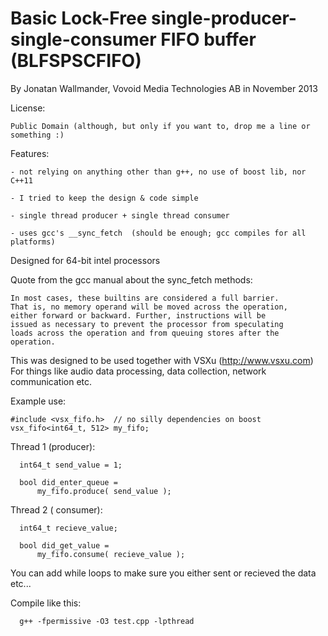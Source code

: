 Basic Lock-Free single-producer-single-consumer FIFO buffer (BLFSPSCFIFO)
=====================
By Jonatan Wallmander, Vovoid Media Technologies AB in November 2013


  License:

    Public Domain (although, but only if you want to, drop me a line or something :)

  Features:

    - not relying on anything other than g++, no use of boost lib, nor C++11

    - I tried to keep the design & code simple

    - single thread producer + single thread consumer

    - uses gcc's __sync_fetch  (should be enough; gcc compiles for all platforms)

  Designed for 64-bit intel processors

  Quote from the gcc manual about the sync_fetch methods:

    In most cases, these builtins are considered a full barrier.
    That is, no memory operand will be moved across the operation,
    either forward or backward. Further, instructions will be
    issued as necessary to prevent the processor from speculating
    loads across the operation and from queuing stores after the
    operation.

  This was designed to be used together with VSXu (http://www.vsxu.com)
  For things like audio data processing, data collection, network communication etc.

  Example use:

    #include <vsx_fifo.h>  // no silly dependencies on boost
    vsx_fifo<int64_t, 512> my_fifo;

  Thread 1 (producer):

      int64_t send_value = 1;

      bool did_enter_queue =
          my_fifo.produce( send_value );

  Thread 2 ( consumer):

      int64_t recieve_value;

      bool did_get_value =
          my_fifo.consume( recieve_value );

  You can add while loops to make sure you either sent or recieved the data etc...

Compile like this:

      g++ -fpermissive -O3 test.cpp -lpthread
